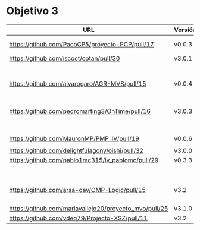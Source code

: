 # Objetivo 3

| URL                                              | Versión | Alcanzado |
|--------------------------------------------------|---------|-----------|
| <!-- Enlace de aacosa34 -->                      |         |           |
| <!-- Enlace de ArturoAcf -->                     |         |           |
| https://github.com/PacoCP5/proyecto-PCP/pull/17  | v0.0.3  |   ✓       |
| <!-- Enlace de SixtoCoca -->                     |         |           |
| <!-- Enlace de C V C -->                         |         |           |
| https://github.com/iscoct/cotan/pull/30          | v3.0.1  |    ✓      |
| <!-- Enlace de D H J M -->                       |         |           |
| <!-- Enlace de MarinoFajardo -->                 |         |           |
| <!-- Enlace de F V J A -->                       |         |           |
| <!-- Enlace de pabloFernandezRR -->              |         |           |
| <!-- Enlace de dfolcha -->                       |         |           |
| <!-- Enlace de JaimeGM96 -->                     |         |           |
| <!-- Enlace de fjgallardo00 -->                  |         |           |
| https://github.com/alvarogaro/AGR-MVS/pull/15    | v0.0.4  |           |
| <!-- Enlace de Juanmihdz -->                     |         |           |
| <!-- Enlace de martahuetem -->                   |         |           |
| <!-- Enlace de manujurado1 -->                   |         |           |
| <!-- Enlace de JoseCarlosJC -->                  |         |           |
| <!-- Enlace de albegadel -->                     |         |           |
| <!-- Enlace de adrianlc3 -->                     |         |           |
| <!-- Enlace de JesusJMMA -->                     |         |           |
| <!-- Enlace de Gundisalvus2 -->                  |         |           |
| https://github.com/pedromarting3/OnTime/pull/16  | v3.0.3  | ✓         |
| <!-- Enlace de Davidmd00 -->                     |         |           |
| <!-- Enlace de LuisMart7 -->                     |         |           |
| <!-- Enlace de lovelace9981 -->                  |         |           |
| <!-- Enlace de PabloSpiegel -->                  |         |           |
| <!-- Enlace de M M J M -->                       |         |           |
| <!-- Enlace de dmonjasm -->                      |         |           |
| <!-- Enlace de santim15 -->                      |         |           |
| <!-- Enlace de M P I -->                         |         |           |
|https://github.com/MauronMP/PMP_IV/pull/19        | v0.0.6  | ✓         |
| <!-- Enlace de amogue73 -->                      |         |           |
| https://github.com/delightfulagony/oishi/pull/32 | v3.0.0  | ✓         |
| https://github.com/pablo1mc315/iv_pablomc/pull/29 | v0.3.3  |   ✓        |
| <!-- Enlace de antoniojesuus -->                 |         |           |
| <!-- Enlace de ottoeprz -->                      |         |           |
| <!-- Enlace de danielsp13 -->                    |         |           |
| <!-- Enlace de jmramirezG -->                    |         |           |
| <!-- Enlace de chowfie -->                       |         |           |
| <!-- Enlace de crdelapuente -->                  |         |           |
| <!-- Enlace de fjromeero -->                     |         |           |
| <!-- Enlace de marcosrmartin -->                 |         |           |
| <!-- Enlace de Carlos-SE -->                     |         |           |
| https://github.com/arsa-dev/OMP-Logic/pull/15    | v3.2    | ✓         |
| <!-- Enlace de RafaelT00 -->                     |         |           |
| <!-- Enlace de ignaciotitos -->                  |         |           |
| <!-- Enlace de luistf24 -->                      |         |           |
| <!-- Enlace de joseantonio2001 -->               |         |           |
| https://github.com/mariavallejo20/proyecto_mvo/pull/25 | v3.1.0 |   ✓         |
| https://github.com/vdeq79/Projecto-XSZ/pull/11 |   v3.2      |   ✓         |

